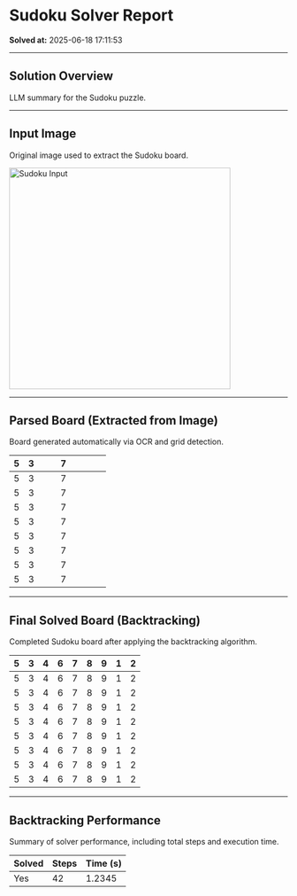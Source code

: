 # Sudoku Solver Report

**Solved at:** 2025-06-18 17:11:53

---

## Solution Overview

LLM summary for the Sudoku puzzle.

---

## Input Image

Original image used to extract the Sudoku board.

<img src="sudoku_input_input.png" alt="Sudoku Input" width="400"/>

---

## Parsed Board (Extracted from Image)

Board generated automatically via OCR and grid detection.

| 5 | 3 |   |   | 7 |   |   |   |   |
|---|---|---|---|---|---|---|---|---|
| 5 | 3 |   |   | 7 |   |   |   |   |
| 5 | 3 |   |   | 7 |   |   |   |   |
| 5 | 3 |   |   | 7 |   |   |   |   |
| 5 | 3 |   |   | 7 |   |   |   |   |
| 5 | 3 |   |   | 7 |   |   |   |   |
| 5 | 3 |   |   | 7 |   |   |   |   |
| 5 | 3 |   |   | 7 |   |   |   |   |
| 5 | 3 |   |   | 7 |   |   |   |   |

---

## Final Solved Board (Backtracking)

Completed Sudoku board after applying the backtracking algorithm.

| 5 | 3 | 4 | 6 | 7 | 8 | 9 | 1 | 2 |
|---|---|---|---|---|---|---|---|---|
| 5 | 3 | 4 | 6 | 7 | 8 | 9 | 1 | 2 |
| 5 | 3 | 4 | 6 | 7 | 8 | 9 | 1 | 2 |
| 5 | 3 | 4 | 6 | 7 | 8 | 9 | 1 | 2 |
| 5 | 3 | 4 | 6 | 7 | 8 | 9 | 1 | 2 |
| 5 | 3 | 4 | 6 | 7 | 8 | 9 | 1 | 2 |
| 5 | 3 | 4 | 6 | 7 | 8 | 9 | 1 | 2 |
| 5 | 3 | 4 | 6 | 7 | 8 | 9 | 1 | 2 |
| 5 | 3 | 4 | 6 | 7 | 8 | 9 | 1 | 2 |

---

## Backtracking Performance

Summary of solver performance, including total steps and execution time.

| Solved | Steps | Time (s) |
|--------|-------|----------|
| Yes | 42 | 1.2345 |